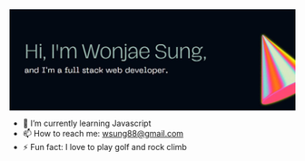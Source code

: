 <img width="1000px" src="Banner.JPG" align="center" alt="GitHub Banner" />


- 🌱 I’m currently learning Javascript
- 📫 How to reach me: wsung88@gmail.com
- ⚡ Fun fact: I love to play golf and rock climb


<!--
**WonjaeSung/WonjaeSung** is a ✨ _special_ ✨ repository because its `README.md` (this file) appears on your GitHub profile.

Here are some ideas to get you started:

- 🔭 I’m currently working on ...
- 🌱 I’m currently learning ...
- 👯 I’m looking to collaborate on ...
- 🤔 I’m looking for help with ...
- 💬 Ask me about ...
- 📫 How to reach me: ...
- 😄 Pronouns: ...
- ⚡ Fun fact: ...
-->
